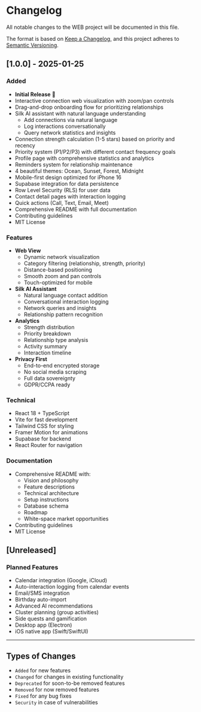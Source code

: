 # Changelog

All notable changes to the WEB project will be documented in this file.

The format is based on [Keep a Changelog](https://keepachangelog.com/en/1.0.0/),
and this project adheres to [Semantic Versioning](https://semver.org/spec/v2.0.0.html).

## [1.0.0] - 2025-01-25

### Added
- **Initial Release** 🎉
- Interactive connection web visualization with zoom/pan controls
- Drag-and-drop onboarding flow for prioritizing relationships
- Silk AI assistant with natural language understanding
  - Add connections via natural language
  - Log interactions conversationally
  - Query network statistics and insights
- Connection strength calculation (1-5 stars) based on priority and recency
- Priority system (P1/P2/P3) with different contact frequency goals
- Profile page with comprehensive statistics and analytics
- Reminders system for relationship maintenance
- 4 beautiful themes: Ocean, Sunset, Forest, Midnight
- Mobile-first design optimized for iPhone 16
- Supabase integration for data persistence
- Row Level Security (RLS) for user data
- Contact detail pages with interaction logging
- Quick actions (Call, Text, Email, Meet)
- Comprehensive README with full documentation
- Contributing guidelines
- MIT License

### Features
- **Web View**
  - Dynamic network visualization
  - Category filtering (relationship, strength, priority)
  - Distance-based positioning
  - Smooth zoom and pan controls
  - Touch-optimized for mobile
- **Silk AI Assistant**
  - Natural language contact addition
  - Conversational interaction logging
  - Network queries and insights
  - Relationship pattern recognition
- **Analytics**
  - Strength distribution
  - Priority breakdown
  - Relationship type analysis
  - Activity summary
  - Interaction timeline
- **Privacy First**
  - End-to-end encrypted storage
  - No social media scraping
  - Full data sovereignty
  - GDPR/CCPA ready

### Technical
- React 18 + TypeScript
- Vite for fast development
- Tailwind CSS for styling
- Framer Motion for animations
- Supabase for backend
- React Router for navigation

### Documentation
- Comprehensive README with:
  - Vision and philosophy
  - Feature descriptions
  - Technical architecture
  - Setup instructions
  - Database schema
  - Roadmap
  - White-space market opportunities
- Contributing guidelines
- MIT License

## [Unreleased]

### Planned Features
- Calendar integration (Google, iCloud)
- Auto-interaction logging from calendar events
- Email/SMS integration
- Birthday auto-import
- Advanced AI recommendations
- Cluster planning (group activities)
- Side quests and gamification
- Desktop app (Electron)
- iOS native app (Swift/SwiftUI)

---

## Types of Changes
- `Added` for new features
- `Changed` for changes in existing functionality
- `Deprecated` for soon-to-be removed features
- `Removed` for now removed features
- `Fixed` for any bug fixes
- `Security` in case of vulnerabilities

